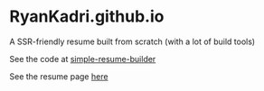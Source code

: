 # RyanKadri.github.io
A SSR-friendly resume built from scratch (with a lot of build tools)

See the code at [simple-resume-builder](https://github.com/RyanKadri/simple-resume-builder)

See the resume page [here](https://ryankadri.github.io/resume.html)
